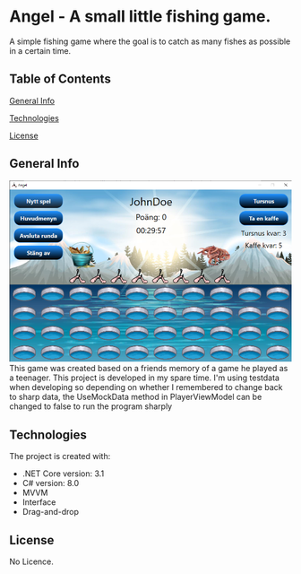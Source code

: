 # Angel - A small little fishing game.
A simple fishing game where the goal is to catch as many
fishes as possible in a certain time.

## Table of Contents
[General Info](#general-info)

[Technologies](#technologies)

[License](#license)

## General Info
![How the game page looks like!](/angel.png "Game page")
This game was created based on a friends memory of a game he played as a teenager.
This project is developed in my spare time. I'm using testdata when developing so
depending on whether I remembered to change back to sharp data, the UseMockData
method in PlayerViewModel can be changed to false to run the program sharply

## Technologies
The project is created with:
* .NET Core version: 3.1
* C# version: 8.0
* MVVM
* Interface
* Drag-and-drop

## License
No Licence.
